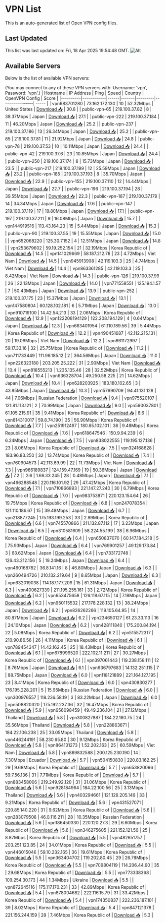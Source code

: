 # VPN List

This is an auto-generated list of Open VPN config files.

## Last Updated

This list was last updated on: Fri, 18 Apr 2025 19:54:48 GMT.
![Alt](https://repobeats.axiom.co/api/embed/186b98318ef1479477931607c1ad7d823f12451f.svg "Repobeats analytics image")

## Available Servers

Below is the list of available VPN servers:

(You may connect to any of these VPN servers with: Username: 'vpn', Password: 'vpn'.)
| Hostname | IP Address | Ping | Speed | Country | OpenVPN Config | Score |
|----------|------------|------|-------|---------|----------------| ----- |
| vpn683701280 | 73.162.172.130 | 10 | 52.32Mbps | United States | [Download 📥](./configs/server_0_US.ovpn) | 30.8 |
| public-vpn-65 | 219.100.37.82 | 8 | 38.37Mbps | Japan | [Download 📥](./configs/server_1_JP.ovpn) | 27.1 |
| public-vpn-222 | 219.100.37.184 | 11 | 46.20Mbps | Japan | [Download 📥](./configs/server_2_JP.ovpn) | 25.2 |
| public-vpn-237 | 219.100.37.186 | 13 | 26.34Mbps | Japan | [Download 📥](./configs/server_3_JP.ovpn) | 25.2 |
| public-vpn-85 | 219.100.37.81 | 11 | 21.92Mbps | Japan | [Download 📥](./configs/server_4_JP.ovpn) | 24.8 |
| public-vpn-78 | 219.100.37.53 | 10 | 10.11Mbps | Japan | [Download 📥](./configs/server_5_JP.ovpn) | 24.4 |
| public-vpn-42 | 219.100.37.6 | 23 | 10.85Mbps | Japan | [Download 📥](./configs/server_6_JP.ovpn) | 24.4 |
| public-vpn-250 | 219.100.37.174 | 8 | 15.73Mbps | Japan | [Download 📥](./configs/server_7_JP.ovpn) | 23.5 |
| public-vpn-217 | 219.100.37.199 | 12 | 25.59Mbps | Japan | [Download 📥](./configs/server_8_JP.ovpn) | 23.2 |
| public-vpn-185 | 219.100.37.193 | 8 | 35.70Mbps | Japan | [Download 📥](./configs/server_9_JP.ovpn) | 22.9 |
| public-vpn-155 | 219.100.37.110 | 12 | 14.44Mbps | Japan | [Download 📥](./configs/server_10_JP.ovpn) | 22.7 |
| public-vpn-196 | 219.100.37.194 | 28 | 39.55Mbps | Japan | [Download 📥](./configs/server_11_JP.ovpn) | 22.3 |
| public-vpn-187 | 219.100.37.179 | 14 | 34.34Mbps | Japan | [Download 📥](./configs/server_12_JP.ovpn) | 17.6 |
| public-vpn-147 | 219.100.37.119 | 17 | 19.80Mbps | Japan | [Download 📥](./configs/server_13_JP.ovpn) | 17.1 |
| public-vpn-197 | 219.100.37.211 | 9 | 16.08Mbps | Japan | [Download 📥](./configs/server_14_JP.ovpn) | 15.7 |
| vpn144919516 | 113.43.164.23 | 15 | 5.44Mbps | Japan | [Download 📥](./configs/server_15_JP.ovpn) | 15.3 |
| public-vpn-90 | 219.100.37.55 | 19 | 15.55Mbps | Japan | [Download 📥](./configs/server_16_JP.ovpn) | 15.0 |
| vpn652068220 | 125.30.7.152 | 4 | 12.51Mbps | Japan | [Download 📥](./configs/server_17_JP.ovpn) | 14.8 |
| vpn253679602 | 59.19.252.154 | 21 | 32.19Mbps | Korea Republic of | [Download 📥](./configs/server_18_KR.ovpn) | 14.5 |
| vpn141029669 | 58.187.212.78 | 23 | 4.72Mbps | Viet Nam | [Download 📥](./configs/server_19_VN.ovpn) | 14.5 |
| vpn945913908 | 42.119.103.3 | 25 | 4.74Mbps | Viet Nam | [Download 📥](./configs/server_20_VN.ovpn) | 14.4 |
| vpn863361285 | 42.119.103.3 | 25 | 8.42Mbps | Viet Nam | [Download 📥](./configs/server_21_VN.ovpn) | 14.3 |
| public-vpn-126 | 219.100.37.99 | 26 | 22.13Mbps | Japan | [Download 📥](./configs/server_22_JP.ovpn) | 14.0 |
| vpn771558551 | 125.194.1.57 | 7 | 50.43Mbps | Japan | [Download 📥](./configs/server_23_JP.ovpn) | 13.9 |
| public-vpn-252 | 219.100.37.175 | 23 | 15.37Mbps | Japan | [Download 📥](./configs/server_24_JP.ovpn) | 13.1 |
| vpn147580804 | 60.128.102.181 | 6 | 5.71Mbps | Japan | [Download 📥](./configs/server_25_JP.ovpn) | 13.0 |
| vpn910719100 | 14.42.54.213 | 33 | 2.06Mbps | Korea Republic of | [Download 📥](./configs/server_26_KR.ovpn) | 12.9 |
| vpn122208194129 | 122.208.194.129 | 4 | 0.64Mbps | Japan | [Download 📥](./configs/server_27_JP.ovpn) | 12.3 |
| vpn683401954 | 61.110.189.56 | 39 | 5.44Mbps | Korea Republic of | [Download 📥](./configs/server_28_KR.ovpn) | 12.2 |
| vpn490451687 | 42.112.215.131 | 20 | 19.09Mbps | Viet Nam | [Download 📥](./configs/server_29_VN.ovpn) | 12.2 |
| vpn861172997 | 59.17.33.16 | 32 | 25.75Mbps | Korea Republic of | [Download 📥](./configs/server_30_KR.ovpn) | 11.2 |
| vpn711733449 | 111.96.185.12 | 2 | 364.56Mbps | Japan | [Download 📥](./configs/server_31_JP.ovpn) | 11.0 |
| vpn226323180 | 203.205.25.222 | 31 | 2.90Mbps | Viet Nam | [Download 📥](./configs/server_32_VN.ovpn) | 10.4 |
| vpn818555213 | 1.235.135.46 | 28 | 32.52Mbps | Korea Republic of | [Download 📥](./configs/server_33_KR.ovpn) | 10.4 |
| vpn636328704 | 49.250.58.225 | 21 | 14.62Mbps | Japan | [Download 📥](./configs/server_34_JP.ovpn) | 10.4 |
| vpn628203925 | 183.180.102.65 | 3 | 43.85Mbps | Japan | [Download 📥](./configs/server_35_JP.ovpn) | 10.3 |
| vpn157990709 | 94.41.131.128 | 44 | 7.06Mbps | Russian Federation | [Download 📥](./configs/server_36_RU.ovpn) | 9.4 |
| vpn975520107 | 121.81.113.121 | 2 | 70.99Mbps | Japan | [Download 📥](./configs/server_37_JP.ovpn) | 9.0 |
| vpn590037801 | 61.105.215.91 | 35 | 9.41Mbps | Korea Republic of | [Download 📥](./configs/server_38_KR.ovpn) | 8.6 |
| vpn814310017 | 59.8.74.190 | 35 | 56.90Mbps | Korea Republic of | [Download 📥](./configs/server_39_KR.ovpn) | 7.7 |
| vpn251912497 | 180.65.102.101 | 36 | 9.48Mbps | Korea Republic of | [Download 📥](./configs/server_40_KR.ovpn) | 7.6 |
| vpn618647546 | 150.9.94.239 | 6 | 6.24Mbps | Japan | [Download 📥](./configs/server_41_JP.ovpn) | 7.5 |
| vpn838022555 | 119.195.127.136 | 23 | 8.06Mbps | Korea Republic of | [Download 📥](./configs/server_42_KR.ovpn) | 7.5 |
| vpn324168628 | 183.96.83.250 | 32 | 13.74Mbps | Korea Republic of | [Download 📥](./configs/server_43_KR.ovpn) | 7.4 |
| vpn760904573 | 42.113.69.99 | 22 | 11.73Mbps | Viet Nam | [Download 📥](./configs/server_44_VN.ovpn) | 7.3 |
| vpn966189837 | 124.159.47.169 | 19 | 50.36Mbps | Japan | [Download 📥](./configs/server_45_JP.ovpn) | 7.2 |
| 2i6 | 1.66.33.245 | 28 | 0.48Mbps | Japan | [Download 📥](./configs/server_46_JP.ovpn) | 7.1 |
| vpn466288548 | 220.116.101.92 | 29 | 47.42Mbps | Korea Republic of | [Download 📥](./configs/server_47_KR.ovpn) | 7.1 |
| vpn710866893 | 221.147.27.240 | 30 | 6.79Mbps | Korea Republic of | [Download 📥](./configs/server_48_KR.ovpn) | 7.0 |
| vpn983753871 | 220.123.154.64 | 26 | 19.75Mbps | Korea Republic of | [Download 📥](./configs/server_49_KR.ovpn) | 6.8 |
| vpn247078354 | 121.110.186.67 | 15 | 39.48Mbps | Japan | [Download 📥](./configs/server_50_JP.ovpn) | 6.7 |
| vpn218877245 | 175.193.199.253 | 33 | 2.89Mbps | Korea Republic of | [Download 📥](./configs/server_51_KR.ovpn) | 6.6 |
| vpn745570866 | 211.132.87.112 | 17 | 3.23Mbps | Japan | [Download 📥](./configs/server_52_JP.ovpn) | 6.5 |
| vpn310581609 | 58.224.55.199 | 38 | 6.96Mbps | Korea Republic of | [Download 📥](./configs/server_53_KR.ovpn) | 6.4 |
| vpn650837070 | 60.147.184.218 | 5 | 75.93Mbps | Japan | [Download 📥](./configs/server_54_JP.ovpn) | 6.4 |
| vpn769901257 | 49.129.173.84 | 3 | 63.62Mbps | Japan | [Download 📥](./configs/server_55_JP.ovpn) | 6.4 |
| vpn733172748 | 126.43.212.156 | 5 | 19.24Mbps | Japan | [Download 📥](./configs/server_56_JP.ovpn) | 6.4 |
| vpn460168782 | 36.8.141.16 | 8 | 46.80Mbps | Japan | [Download 📥](./configs/server_57_JP.ovpn) | 6.3 |
| vpn260494726 | 210.132.219.64 | 9 | 8.65Mbps | Japan | [Download 📥](./configs/server_58_JP.ovpn) | 6.3 |
| vpn632019038 | 114.187.177.209 | 15 | 61.31Mbps | Japan | [Download 📥](./configs/server_59_JP.ovpn) | 6.3 |
| vpn400627339 | 211.195.255.161 | 33 | 2.72Mbps | Korea Republic of | [Download 📥](./configs/server_60_KR.ovpn) | 6.2 |
| vpn653475658 | 126.118.67.115 | 14 | 7.18Mbps | Japan | [Download 📥](./configs/server_61_JP.ovpn) | 6.2 |
| vpn950115532 | 217.178.228.132 | 13 | 38.24Mbps | Japan | [Download 📥](./configs/server_62_JP.ovpn) | 6.2 |
| vpn826262266 | 119.105.64.95 | 14 | 80.87Mbps | Japan | [Download 📥](./configs/server_63_JP.ovpn) | 6.2 |
| vpn234650127 | 61.23.33.113 | 16 | 24.10Mbps | Japan | [Download 📥](./configs/server_64_JP.ovpn) | 6.2 |
| vpn428111840 | 175.200.84.194 | 22 | 5.08Mbps | Korea Republic of | [Download 📥](./configs/server_65_KR.ovpn) | 6.2 |
| vpn515572317 | 210.90.86.56 | 26 | 4.11Mbps | Korea Republic of | [Download 📥](./configs/server_66_KR.ovpn) | 6.1 |
| vpn789454347 | 14.42.162.45 | 25 | 18.43Mbps | Korea Republic of | [Download 📥](./configs/server_67_KR.ovpn) | 6.1 |
| vpn678999520 | 222.102.11.211 | 27 | 30.27Mbps | Korea Republic of | [Download 📥](./configs/server_68_KR.ovpn) | 6.1 |
| vpn397061443 | 119.238.158.111 | 12 | 8.76Mbps | Japan | [Download 📥](./configs/server_69_JP.ovpn) | 6.1 |
| vpn636797683 | 14.132.251.115 | 7 | 88.75Mbps | Japan | [Download 📥](./configs/server_70_JP.ovpn) | 6.0 |
| vpn118121889 | 221.164.127.195 | 23 | 8.41Mbps | Korea Republic of | [Download 📥](./configs/server_71_KR.ovpn) | 6.0 |
| vpn430830277 | 176.195.228.201 | 5 | 15.95Mbps | Russian Federation | [Download 📥](./configs/server_72_RU.ovpn) | 6.0 |
| vpn300976557 | 118.236.58.19 | 3 | 83.22Mbps | Japan | [Download 📥](./configs/server_73_JP.ovpn) | 6.0 |
| vpn508820320 | 175.192.237.36 | 32 | 16.47Mbps | Korea Republic of | [Download 📥](./configs/server_74_KR.ovpn) | 5.9 |
| vpn656098459 | 49.49.236.104 | 21 | 27.12Mbps | Thailand | [Download 📥](./configs/server_75_TH.ovpn) | 5.8 |
| vpn300827887 | 184.22.180.75 | 24 | 35.56Mbps | Thailand | [Download 📥](./configs/server_76_TH.ovpn) | 5.8 |
| vpn228863671 | 184.22.106.238 | 25 | 33.05Mbps | Thailand | [Download 📥](./configs/server_77_TH.ovpn) | 5.8 |
| vpn446244191 | 58.230.65.80 | 30 | 9.12Mbps | Korea Republic of | [Download 📥](./configs/server_78_KR.ovpn) | 5.8 |
| vpn864131273 | 1.52.202.163 | 25 | 60.59Mbps | Viet Nam | [Download 📥](./configs/server_79_VN.ovpn) | 5.8 |
| vpn889832588 | 200.125.230.190 | 14 | 7.30Mbps | Ecuador | [Download 📥](./configs/server_80_EC.ovpn) | 5.7 |
| vpn504150830 | 220.83.162.25 | 29 | 9.68Mbps | Korea Republic of | [Download 📥](./configs/server_81_KR.ovpn) | 5.7 |
| vpn653820096 | 59.7.56.136 | 31 | 7.71Mbps | Korea Republic of | [Download 📥](./configs/server_82_KR.ovpn) | 5.7 |
| vpn883458006 | 219.249.92.120 | 31 | 31.06Mbps | Korea Republic of | [Download 📥](./configs/server_83_KR.ovpn) | 5.6 |
| vpn928184964 | 184.22.100.56 | 25 | 3.13Mbps | Thailand | [Download 📥](./configs/server_84_TH.ovpn) | 5.6 |
| vpn403294661 | 121.129.205.146 | 33 | 9.21Mbps | Korea Republic of | [Download 📥](./configs/server_85_KR.ovpn) | 5.6 |
| vpn431527071 | 220.85.140.220 | 31 | 9.62Mbps | Korea Republic of | [Download 📥](./configs/server_86_KR.ovpn) | 5.6 |
| vpn283079508 | 46.0.116.211 | 28 | 10.35Mbps | Russian Federation | [Download 📥](./configs/server_87_RU.ovpn) | 5.6 |
| vpn186450330 | 220.120.27.3 | 29 | 6.60Mbps | Korea Republic of | [Download 📥](./configs/server_88_KR.ovpn) | 5.6 |
| vpn346275605 | 221.152.121.56 | 25 | 8.87Mbps | Korea Republic of | [Download 📥](./configs/server_89_KR.ovpn) | 5.5 |
| vpn482651757 | 203.251.123.85 | 24 | 34.01Mbps | Korea Republic of | [Download 📥](./configs/server_90_KR.ovpn) | 5.5 |
| vpn446015046 | 59.10.232.165 | 36 | 19.61Mbps | Korea Republic of | [Download 📥](./configs/server_91_KR.ovpn) | 5.5 |
| vpn363404702 | 119.202.80.45 | 29 | 26.78Mbps | Korea Republic of | [Download 📥](./configs/server_92_KR.ovpn) | 5.5 |
| vpn709804119 | 114.206.44.90 | 35 | 29.68Mbps | Korea Republic of | [Download 📥](./configs/server_93_KR.ovpn) | 5.5 |
| vpn773338368 | 109.254.30.173 | 44 | 1.34Mbps | Ukraine | [Download 📥](./configs/server_94_UA.ovpn) | 5.5 |
| vpn872645116 | 175.117.170.231 | 33 | 42.89Mbps | Korea Republic of | [Download 📥](./configs/server_95_KR.ovpn) | 5.4 |
| vpn878004682 | 222.116.15.79 | 31 | 33.42Mbps | Korea Republic of | [Download 📥](./configs/server_96_KR.ovpn) | 5.4 |
| vpn174350837 | 222.236.187.101 | 39 | 8.02Mbps | Korea Republic of | [Download 📥](./configs/server_97_KR.ovpn) | 5.4 |
| vpn847121378 | 221.156.244.159 | 28 | 7.46Mbps | Korea Republic of | [Download 📥](./configs/server_98_KR.ovpn) | 5.3 |
